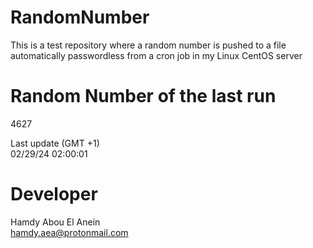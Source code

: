 # RandomNumber    
This is a test repository where a random number is pushed to a file automatically passwordless from a cron job in my Linux CentOS server    
# Random Number of the last run   
4627
      
Last update (GMT +1)    
02/29/24 02:00:01
# Developer    
Hamdy Abou El Anein   
hamdy.aea@protonmail.com

